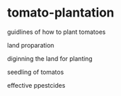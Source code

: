 # tomato-plantation
guidlines of how to plant tomatoes

land proparation

diginning the land for planting

seedling of tomatos

effective ppestcides
